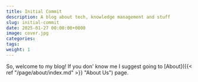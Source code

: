 ```yaml
---
title: Initial Commit
description: A blog about tech, knowledge management and stuff
slug: initial-commit
date: 2025-01-27 00:00:00+0000
image: cover.jpg
categories:
tags:
weight: 1
---
```

So, welcome to my blog! If you don' know me I suggest going to [About]({{< ref "/page/about/index.md" >}} "About Us")  page.
